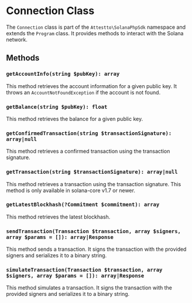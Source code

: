 # Connection Class

The `Connection` class is part of the `Attestto\SolanaPhpSdk` namespace and extends the `Program` class. It provides methods to interact with the Solana network.

## Methods

### `getAccountInfo(string $pubKey): array`

This method retrieves the account information for a given public key. It throws an `AccountNotFoundException` if the account is not found.

### `getBalance(string $pubKey): float`

This method retrieves the balance for a given public key.

### `getConfirmedTransaction(string $transactionSignature): array|null`

This method retrieves a confirmed transaction using the transaction signature.

### `getTransaction(string $transactionSignature): array|null`

This method retrieves a transaction using the transaction signature. This method is only available in solana-core v1.7 or newer.

### `getLatestBlockhash(?Commitment $commitment): array`

This method retrieves the latest blockhash.

### `sendTransaction(Transaction $transaction, array $signers, array $params = []): array|Response`

This method sends a transaction. It signs the transaction with the provided signers and serializes it to a binary string.

### `simulateTransaction(Transaction $transaction, array $signers, array $params = []): array|Response`

This method simulates a transaction. It signs the transaction with the provided signers and serializes it to a binary string.

